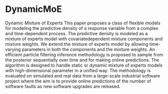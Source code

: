 # DynamicMoE
Dynamic Mixture of Experts 
This paper  proposes a class of flexible models for modeling the predictive density of a response variable from a complex and time-dependent process. The predictive density is modeled as a mixture of experts model with covariatedependent mixture components and mixture weights. We extend the mixture of experts model by allowing time-varying parameters in both the components and the mixture weights. An efficient particle filtering inference methodology is proposed to sample from the posterior sequentially over time and for making online predictions. The algorithm is designed to handle static or dynamic mixture of experts models with high-dimensional parameter in a unified way. The methodology is evaluated on simulated and real data from a large-scale industrial software project where the aim is to provide online predictions of the number of software faults as new software upgrades are released.
